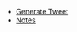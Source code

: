 * [Generate Tweet](https://mbcrump.github.io/gentweet.html)
* [Notes](https://mbcrump.github.io/note-taking.html)
